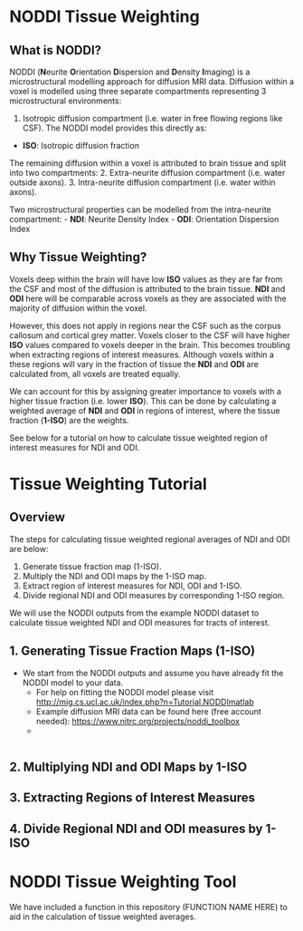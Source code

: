# NODDI Tissue Weighting

## What is NODDI?
NODDI (**N**eurite **O**rientation **D**ispersion and **D**ensity **I**maging) is a microstructural modelling approach for diffusion MRI data. Diffusion within a voxel is modelled using three separate compartments representing 3 microstructural environments:

1. Isotropic diffusion compartment (i.e. water in free flowing regions like CSF). The NODDI model provides this directly as:
  - **ISO**: Isotropic diffusion fraction

The remaining diffusion within a voxel is attributed to brain tissue and split into two compartments:
2. Extra-neurite diffusion compartment (i.e. water outside axons).
3. Intra-neurite diffusion compartment (i.e. water within axons).

  Two microstructural properties can be modelled from the intra-neurite compartment:
    - **NDI**: Neurite Density Index
    - **ODI**: Orientation Dispersion Index

## Why Tissue Weighting?

Voxels deep within the brain will have low **ISO** values as they are far from the CSF and most of the diffusion is attributed to the brain tissue. **NDI** and **ODI** here will be comparable across voxels as they are associated with the majority of diffusion within the voxel.

However, this does not apply in regions near the CSF such as the corpus callosum and cortical grey matter. Voxels closer to the CSF will have higher **ISO** values compared to voxels deeper in the brain. This becomes troubling when extracting regions of interest measures. Although voxels within a these regions will vary in the fraction of tissue the **NDI** and **ODI** are calculated from, all voxels are treated equally.

We can account for this by assigning greater importance to voxels with a higher tissue fraction (i.e. lower **ISO**). This can be done by calculating a weighted average of **NDI** and **ODI** in regions of interest, where the tissue fraction (**1-ISO**) are the weights.

See below for a tutorial on how to calculate tissue weighted region of interest measures for NDI and ODI.

# Tissue Weighting Tutorial

## Overview

The steps for calculating tissue weighted regional averages of NDI and ODI are below:

1. Generate tissue fraction map (1-ISO).
2. Multiply the NDI and ODI maps by the 1-ISO map.
3. Extract region of interest measures for NDI, ODI and 1-ISO.
4. Divide regional NDI and ODI measures by corresponding 1-ISO region.

We will use the NODDI outputs from the example NODDI dataset to calculate tissue weighted NDI and ODI measures for tracts of interest.


## 1. Generating Tissue Fraction Maps (1-ISO)

- We start from the NODDI outputs and assume you have already fit the NODDI model to your data.
  - For help on fitting the NODDI model please visit http://mig.cs.ucl.ac.uk/index.php?n=Tutorial.NODDImatlab
  - Example diffusion MRI data can be found here (free account needed): https://www.nitrc.org/projects/noddi_toolbox
  -

```

```

## 2. Multiplying NDI and ODI Maps by 1-ISO

## 3. Extracting Regions of Interest Measures

## 4. Divide Regional NDI and ODI measures by 1-ISO

# NODDI Tissue Weighting Tool

We have included a function in this repository (FUNCTION NAME HERE) to aid in the calculation of tissue weighted averages.
